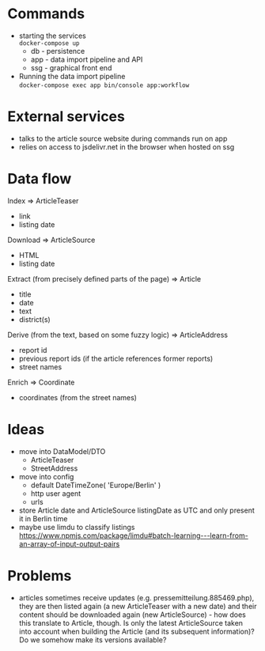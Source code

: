 # Commands

* starting the services  
`docker-compose up`
  * db - persistence
  * app - data import pipeline and API
  * ssg - graphical front end
* Running the data import pipeline  
`docker-compose exec app bin/console app:workflow`

# External services

* talks to the article source website during commands run on app
* relies on access to jsdelivr.net in the browser when hosted on ssg

# Data flow

Index => ArticleTeaser
* link
* listing date

Download => ArticleSource
* HTML
* listing date

Extract (from precisely defined parts of the page) => Article
* title
* date
* text
* district(s)

Derive (from the text, based on some fuzzy logic) => ArticleAddress
* report id
* previous report ids (if the article references former reports)
* street names

Enrich => Coordinate
* coordinates (from the street names)

# Ideas

* move into DataModel/DTO
  * ArticleTeaser
  * StreetAddress
* move into config
  * default DateTimeZone( 'Europe/Berlin' )
  * http user agent
  * urls
* store Article date and ArticleSource listingDate as UTC and only present it in Berlin time
* maybe use limdu to classify listings https://www.npmjs.com/package/limdu#batch-learning---learn-from-an-array-of-input-output-pairs

# Problems

* articles sometimes receive updates (e.g. pressemitteilung.885469.php), they are then listed again (a new ArticleTeaser with a new date) and their content should be downloaded again (new ArticleSource) - how does this translate to Article, though. Is only the latest ArticleSource taken into account when building the Article (and its subsequent information)? Do we somehow make its versions available?
